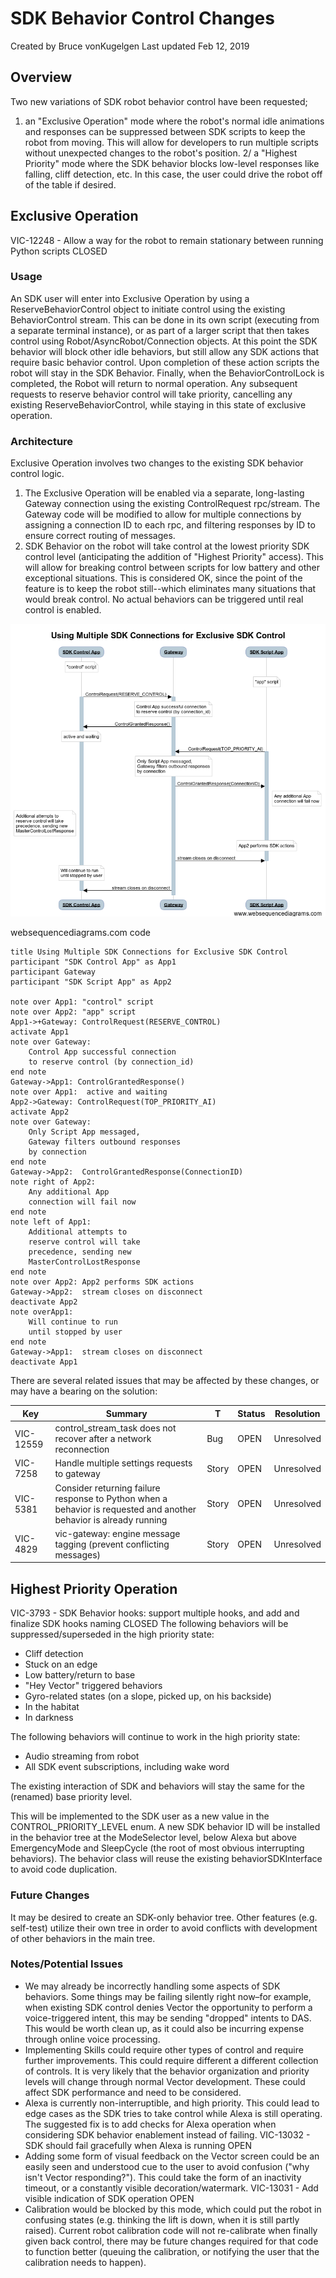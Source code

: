# SDK Behavior Control Changes

Created by Bruce vonKugelgen Last updated Feb 12, 2019

## Overview
Two new variations of SDK robot behavior control have been requested;

1. an "Exclusive Operation" mode where the robot's normal idle animations and responses can be suppressed between SDK scripts to keep the robot from moving.  This will allow for developers to run multiple scripts without unexpected changes to the robot's position.
2/ a "Highest Priority" mode where the SDK behavior blocks low-level responses like falling, cliff detection, etc.  In this case, the user could drive the robot off of the table if desired.

## Exclusive Operation
VIC-12248 - Allow a way for the robot to remain stationary between running Python scripts CLOSED

### Usage
An SDK user will enter into Exclusive Operation by using a ReserveBehaviorControl object to initiate control using the existing BehaviorControl stream.  This can be done in its own script (executing from a separate terminal instance), or as part of a larger script that then takes control using Robot/AsyncRobot/Connection objects.  At this point the SDK behavior will block other idle behaviors, but still allow any SDK actions that require basic behavior control.  Upon completion of these action scripts the robot will stay in the SDK Behavior.  Finally, when the BehaviorControlLock is completed, the Robot will return to normal operation.  Any subsequent requests to reserve behavior control will take priority, cancelling any existing ReserveBehaviorControl, while staying in this state of exclusive operation.

### Architecture
Exclusive Operation involves two changes to the existing SDK behavior control logic.

1. The Exclusive Operation will be enabled via a separate, long-lasting Gateway connection using the existing ControlRequest rpc/stream.  The Gateway code will be modified to allow for multiple connections by assigning a connection ID to each rpc, and filtering responses by ID to ensure correct routing of messages.  
2. SDK Behavior on the robot will take control at the lowest priority SDK control level (anticipating the addition of "Highest Priority" access).  This will allow for breaking control between scripts for low battery and other exceptional situations.  This is considered OK, since the point of the feature is to keep the robot still--which eliminates many situations that would break control.  No actual behaviors can be triggered until real control is enabled.

![](images/Multiple%20SDK%20Connection%20Diagram.png)

websequencediagrams.com code
```
title Using Multiple SDK Connections for Exclusive SDK Control
participant "SDK Control App" as App1
participant Gateway
participant "SDK Script App" as App2
  
note over App1: "control" script
note over App2: "app" script
App1->+Gateway: ControlRequest(RESERVE_CONTROL)
activate App1
note over Gateway:
    Control App successful connection
    to reserve control (by connection_id)
end note
Gateway->App1: ControlGrantedResponse()
note over App1:  active and waiting
App2->Gateway: ControlRequest(TOP_PRIORITY_AI)
activate App2
note over Gateway:
    Only Script App messaged,
    Gateway filters outbound responses
    by connection
end note
Gateway->App2:  ControlGrantedResponse(ConnectionID)
note right of App2:
    Any additional App
    connection will fail now
end note
note left of App1:
    Additional attempts to
    reserve control will take
    precedence, sending new
    MasterControlLostResponse
end note
note over App2: App2 performs SDK actions
Gateway->App2:  stream closes on disconnect
deactivate App2
note overApp1:
    Will continue to run
    until stopped by user
end note
Gateway->App1:  stream closes on disconnect
deactivate App1
```


There are several related issues that may be affected by these changes, or may have a bearing on the solution:

|Key      |Summary	|T|	Status|Resolution|
|---------|---------|-|-------|----------|
|VIC-12559|control_stream_task does not recover after a network reconnection|Bug|OPEN|Unresolved|
|VIC-7258 |Handle multiple settings requests to gateway|Story|OPEN|Unresolved|
|VIC-5381 |Consider returning failure response to Python when a behavior is requested and another behavior is already running|Story|OPEN|Unresolved|
|VIC-4829 |vic-gateway: engine message tagging (prevent conflicting messages)|Story|OPEN|Unresolved|

## Highest Priority Operation
VIC-3793 - SDK Behavior hooks: support multiple hooks, and add and finalize SDK hooks naming CLOSED
The following behaviors will be suppressed/superseded in the high priority state:

* Cliff detection
* Stuck on an edge
* Low battery/return to base
* "Hey Vector" triggered behaviors
* Gyro-related states (on a slope, picked up, on his backside)
* In the habitat
* In darkness

The following behaviors will continue to work in the high priority state:

* Audio streaming from robot
* All SDK event subscriptions, including wake word

The existing interaction of SDK and behaviors will stay the same for the (renamed) base priority level.

This will be implemented to the SDK user as a new value in the CONTROL_PRIORITY_LEVEL enum.  A new SDK behavior ID will be installed in the behavior tree at the ModeSelector level, below Alexa but above EmergencyMode and SleepCycle (the root of most obvious interrupting behaviors).  The behavior class will reuse the existing behaviorSDKInterface to avoid code duplication.

### Future Changes 
It may be desired to create an SDK-only behavior tree.  Other features (e.g. self-test) utilize their own tree in order to avoid conflicts with development of other behaviors in the main tree.

### Notes/Potential Issues
* We may already be incorrectly handling some aspects of SDK behaviors.  Some things may be failing silently right now–for example, when existing SDK control denies Vector the opportunity to perform a voice-triggered intent, this may be sending "dropped" intents to DAS.  This would be worth clean up, as it could also be incurring expense through online voice processing.
* Implementing Skills could require other types of control and require further improvements.  This could require different a different collection of controls.
It is very likely that the behavior organization and priority levels will change through normal Vector development.  These could affect SDK performance and need to be considered.
* Alexa is currently non-interruptible, and high priority.  This could lead to edge cases as the SDK tries to take control while Alexa is still operating.  The suggested fix is to add checks for Alexa operation when considering SDK behavior enablement instead of failing.   VIC-13032 - SDK should fail gracefully when Alexa is running OPEN
* Adding some form of visual feedback on the Vector screen could be an easily seen and understood cue to the user to avoid confusion ("why isn't Vector responding?").  This could take the form of an inactivity timeout, or a constantly visible decoration/watermark.   VIC-13031 - Add visible indication of SDK operation OPEN
* Calibration would be blocked by this mode, which could put the robot in confusing states (e.g. thinking the lift is down, when it is still partly raised).  Current robot calibration code will not re-calibrate when finally given back control, there may be future changes required for that code to function better (queuing the calibration, or notifying the user that the calibration needs to happen).